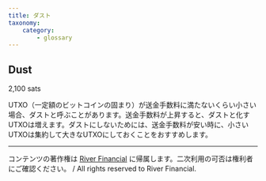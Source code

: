 ```yaml
---
title: ダスト
taxonomy:
    category:
        - glossary
---
```


## Dust
2,100 sats

UTXO（一定額のビットコインの固まり）が送金手数料に満たないくらい小さい場合、ダストと呼ぶことがあります。送金手数料が上昇すると、ダストと化すUTXOは増えます。ダストにしないためには、送金手数料が安い時に、小さいUTXOは集約して大きなUTXOにしておくことをおすすめします。

---
コンテンツの著作権は [River Financial](https://river.com/) に帰属します。二次利用の可否は権利者にご確認ください。 / All rights reserved to River Financial.
